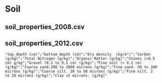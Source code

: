# Soil
## soil_properties_2008.csv
## soil_properties_2012.csv

```
"top_depth (cm)";"bottom_depth (cm)";"Dry density  (kg/m³)";"Carbon (g/kg)";"Total Nitrogen (g/kg)";"Organic Matter (g/kg)";"Stones (>0.5 cm) g/kg";"Gravel (0.2 to 0.5 cm) (g/kg)";"Fine soil (< 0.2 cm) (g/kg)";"Coarse sand.200 to 2000 microns (g/kg)";"Fine sand. 50 to 200 microns (g/kg)";"Coarse silt. 20 to 50 microns (g/kg)";"Fine silt. 2 to 20 microns (g/kg)";"Clay <2 microns. (g/kg)"
```
